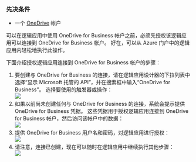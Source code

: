 ### <a name="prerequisites"></a>先决条件
* 一个 [OneDrive](http://OneDrive.com) 帐户 

可以在逻辑应用中使用 OneDrive for Business 帐户之前，必须先授权该逻辑应用可以连接到 OneDrive for Business 帐户。 好在，可以从 Azure 门户中的逻辑应用内轻松地执行此操作。 

下面介绍授权逻辑应用连接到 OneDrive for Business 帐户的步骤：

1. 要创建与 OneDrive for Business 的连接，请在逻辑应用设计器的下拉列表中选择“显示 Microsoft 托管的 API”，并在搜索框中输入“OneDrive for Business”。 选择要使用的触发器或操作：  
   ![](./media/connectors-create-api-onedriveforbusiness/onedriveforbusiness-1.png)
2. 如果以前尚未创建任何与 OneDrive for Business 的连接，系统会提示提供 OneDrive for Business 凭据。 这些凭据用于授权逻辑应用连接到 OneDrive for Business 帐户，然后访问该帐户中的数据：  
   ![](./media/connectors-create-api-onedriveforbusiness/onedriveforbusiness-2.png)
3. 提供 OneDrive for Business 用户名和密码，对逻辑应用进行授权：  
   ![](./media/connectors-create-api-onedriveforbusiness/onedriveforbusiness-3.png)   
4. 请注意，连接已创建，现在可以随时在逻辑应用中继续执行其他步骤：  
   ![](./media/connectors-create-api-onedriveforbusiness/onedriveforbusiness-4.png)   

